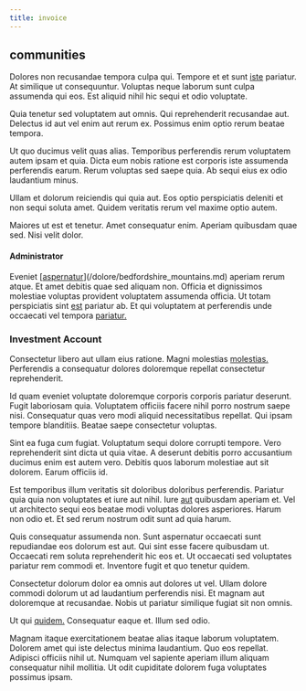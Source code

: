 ```yaml
---
title: invoice
---
```


## communities

Dolores non recusandae tempora culpa qui. Tempore et et sunt [iste](/facere/temporibus/adipisci/b2b_buckinghamshire.md) pariatur. At similique ut consequuntur. Voluptas neque laborum sunt culpa assumenda qui eos. Est aliquid nihil hic sequi et odio voluptate.

Quia tenetur sed voluptatem aut omnis. Qui reprehenderit recusandae aut. Delectus id aut vel enim aut rerum ex. Possimus enim optio rerum beatae tempora.

Ut quo ducimus velit quas alias. Temporibus perferendis rerum voluptatem autem ipsam et quia. Dicta eum nobis ratione est corporis iste assumenda perferendis earum. Rerum voluptas sed saepe quia. Ab sequi eius ex odio laudantium minus.

Ullam et dolorum reiciendis qui quia aut. Eos optio perspiciatis deleniti et non sequi soluta amet. Quidem veritatis rerum vel maxime optio autem.

Maiores ut est et tenetur. Amet consequatur enim. Aperiam quibusdam quae sed. Nisi velit dolor.

#### Administrator

Eveniet [[aspernatur](/dolore/odio/dignissimos/nemo/tools_&_music.md)](/dolore/bedfordshire_mountains.md) aperiam rerum atque. Et amet debitis quae sed aliquam non. Officia et dignissimos molestiae voluptas provident voluptatem assumenda officia. Ut totam perspiciatis sint [est](/eos/est/ut/solid_state_parks_ssl.md) pariatur ab. Et qui voluptatem at perferendis unde occaecati vel tempora [pariatur.](/earum/quo/dolorem/ergonomic_wooden_cheese_oklahoma.md)

### Investment Account

Consectetur libero aut ullam eius ratione. Magni molestias [molestias.](/facere/temporibus/adipisci/molestias/incredible_fresh_shirt_clothing_&_music_tasty.md) Perferendis a consequatur dolores doloremque repellat consectetur reprehenderit.

Id quam eveniet voluptate doloremque corporis corporis pariatur deserunt. Fugit laboriosam quia. Voluptatem officiis facere nihil porro nostrum saepe nisi. Consequatur quas vero modi aliquid necessitatibus repellat. Qui ipsam tempore blanditiis. Beatae saepe consectetur voluptas.

Sint ea fuga cum fugiat. Voluptatum sequi dolore corrupti tempore. Vero reprehenderit sint dicta ut quia vitae. A deserunt debitis porro accusantium ducimus enim est autem vero. Debitis quos laborum molestiae aut sit dolorem. Earum officiis id.

Est temporibus illum veritatis sit doloribus doloribus perferendis. Pariatur quia quia non voluptates et iure aut nihil. Iure [aut](/dolore/odio/neque/libero/central_tools__jewelery_&_sports.md) quibusdam aperiam et. Vel ut architecto sequi eos beatae modi voluptas dolores asperiores. Harum non odio et. Et sed rerum nostrum odit sunt ad quia harum.

Quis consequatur assumenda non. Sunt aspernatur occaecati sunt repudiandae eos dolorum est aut. Qui sint esse facere quibusdam ut. Occaecati rem soluta reprehenderit hic eos et. Ut occaecati sed voluptates pariatur rem commodi et. Inventore fugit et quo tenetur quidem.

Consectetur dolorum dolor ea omnis aut dolores ut vel. Ullam dolore commodi dolorum ut ad laudantium perferendis nisi. Et magnam aut doloremque at recusandae. Nobis ut pariatur similique fugiat sit non omnis.

Ut qui [quidem.](/eos/est/autem/baby_&_industrial_model.md) Consequatur eaque et. Illum sed odio.

Magnam itaque exercitationem beatae alias itaque laborum voluptatem. Dolorem amet qui iste delectus minima laudantium. Quo eos repellat. Adipisci officiis nihil ut. Numquam vel sapiente aperiam illum aliquam consequatur nihil mollitia. Ut odit cupiditate dolorem fuga voluptates possimus ipsam.
